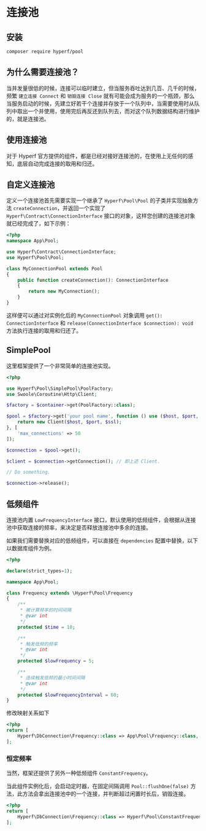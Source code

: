 # 连接池

## 安装

```bash
composer require hyperf/pool
```

## 为什么需要连接池？

当并发量很低的时候，连接可以临时建立，但当服务吞吐达到几百、几千的时候，频繁 `建立连接 Connect` 和 `销毁连接 Close` 就有可能会成为服务的一个瓶颈，那么当服务启动的时候，先建立好若干个连接并存放于一个队列中，当需要使用时从队列中取出一个并使用，使用完后再反还到队列去，而对这个队列数据结构进行维护的，就是连接池。

## 使用连接池

对于 Hyperf 官方提供的组件，都是已经对接好连接池的，在使用上无任何的感知，底层自动完成连接的取用和归还。

## 自定义连接池

定义一个连接池首先需要实现一个继承了 `Hyperf\Pool\Pool` 的子类并实现抽象方法 `createConnection`，并返回一个实现了 `Hyperf\Contract\ConnectionInterface` 接口的对象，这样您创建的连接池对象就已经完成了，如下示例：
```php
<?php
namespace App\Pool;

use Hyperf\Contract\ConnectionInterface;
use Hyperf\Pool\Pool;

class MyConnectionPool extends Pool
{
    public function createConnection(): ConnectionInterface
    {
        return new MyConnection();
    }
}
``` 
这样便可以通过对实例化后的 `MyConnectionPool` 对象调用 `get(): ConnectionInterface` 和 `release(ConnectionInterface $connection): void` 方法执行连接的取用和归还了。   

## SimplePool

这里框架提供了一个非常简单的连接池实现。

```php
<?php

use Hyperf\Pool\SimplePool\PoolFactory;
use Swoole\Coroutine\Http\Client;

$factory = $container->get(PoolFactory::class);

$pool = $factory->get('your pool name', function () use ($host, $port, $ssl) {
    return new Client($host, $port, $ssl);
}, [
    'max_connections' => 50
]);

$connection = $pool->get();

$client = $connection->getConnection(); // 即上述 Client.

// Do something.

$connection->release();

```

## 低频组件

连接池内置 `LowFrequencyInterface` 接口，默认使用的低频组件，会根据从连接池中获取连接的频率，来决定是否释放连接池中多余的连接。

如果我们需要替换对应的低频组件，可以直接在 `dependencies` 配置中替换，以下以数据库组件为例。

```php
<?php

declare(strict_types=1);

namespace App\Pool;

class Frequency extends \Hyperf\Pool\Frequency
{
    /**
     * 被计算频率的时间间隔
     * @var int
     */
    protected $time = 10;

    /**
     * 触发低频的频率
     * @var int
     */
    protected $lowFrequency = 5;

    /**
     * 连续触发低频的最小时间间隔
     * @var int
     */
    protected $lowFrequencyInterval = 60;
}

```

修改映射关系如下

```php
<?php
return [
    Hyperf\DbConnection\Frequency::class => App\Pool\Frequency::class,
];
```

### 恒定频率

当然，框架还提供了另外一种低频组件 `ConstantFrequency`。

当此组件实例化后，会启动定时器，在固定间隔调用 `Pool::flushOne(false)` 方法，此方法会拿出连接池中的一个连接，并判断超过闲置时长后，销毁连接。

```php
<?php
return [
    Hyperf\DbConnection\Frequency::class => Hyperf\Pool\ConstantFrequency::class,
];
```

